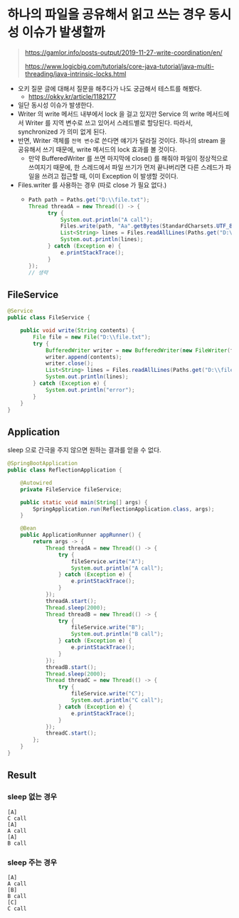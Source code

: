 # 하나의 파일을 공유해서 읽고 쓰는 경우 동시성 이슈가 발생할까

> https://gamlor.info/posts-output/2019-11-27-write-coordination/en/
> 
> https://www.logicbig.com/tutorials/core-java-tutorial/java-multi-threading/java-intrinsic-locks.html

- 오키 질문 글에 대해서 질문을 해주다가 나도 궁금해서 테스트를 해봤다.
    - https://okky.kr/article/1182177
- 일단 동시성 이슈가 발생한다.
- Writer 의 write 메서드 내부에서 lock 을 걸고 있지만 Service 의 write 메서드에서 Writer 를 지역 변수로 쓰고 있어서 스레드별로 할당된다. 따라서, synchronized 가 의미 없게 된다.
- 반면, Writer 객체를 `전역 변수`로 쓴다면 얘기가 달라질 것이다. 하나의 stream 을 공유해서 쓰기 때문에, write 메서드의 lock 효과를 볼 것이다.
    - 만약 BufferedWriter 를 쓰면 마지막에 close() 를 해줘야 파일이 정상적으로 쓰여지기 때문에, 한 스레드에서 파일 쓰기가 먼저 끝나버리면 다른 스레드가 파일을 쓰려고 접근할 때, 이미 Exception 이 발생할 것이다. 
- Files.writer 를 사용하는 경우 (따로 close 가 필요 없다.)
    - ```java
      Path path = Paths.get("D:\\file.txt");
      Thread threadA = new Thread(() -> {
            try {
                System.out.println("A call");
                Files.write(path, "Aa".getBytes(StandardCharsets.UTF_8));
                List<String> lines = Files.readAllLines(Paths.get("D:\\file.txt"));
                System.out.println(lines);
            } catch (Exception e) {
                e.printStackTrace();
            }
      });
      // 생략
      ```

## FileService

```java
@Service
public class FileService {

    public void write(String contents) {
        File file = new File("D:\\file.txt");
        try {
            BufferedWriter writer = new BufferedWriter(new FileWriter(file));
            writer.append(contents);
            writer.close();
            List<String> lines = Files.readAllLines(Paths.get("D:\\file.txt"));
            System.out.println(lines);
        } catch (Exception e) {
            System.out.println("error");
        }
    }
}
```

## Application

sleep 으로 간극을 주지 않으면 원하는 결과를 얻을 수 없다.


```java
@SpringBootApplication
public class ReflectionApplication {

    @Autowired
    private FileService fileService;

    public static void main(String[] args) {
        SpringApplication.run(ReflectionApplication.class, args);
    }

    @Bean
    public ApplicationRunner appRunner() {
        return args -> {
            Thread threadA = new Thread(() -> {
                try {
                    fileService.write("A");
                    System.out.println("A call");
                } catch (Exception e) {
                    e.printStackTrace();
                }
            });
            threadA.start();
            Thread.sleep(2000);
            Thread threadB = new Thread(() -> {
                try {
                    fileService.write("B");
                    System.out.println("B call");
                } catch (Exception e) {
                    e.printStackTrace();
                }
            });
            threadB.start();
            Thread.sleep(2000);
            Thread threadC = new Thread(() -> {
                try {
                    fileService.write("C");
                    System.out.println("C call");
                } catch (Exception e) {
                    e.printStackTrace();
                }
            });
            threadC.start();
        };
    }
}
```

## Result

### sleep 없는 경우

```
[A]
C call
[A]
A call
[A]
B call
```

### sleep 주는 경우

```
[A]
A call
[B]
B call
[C]
C call
```
